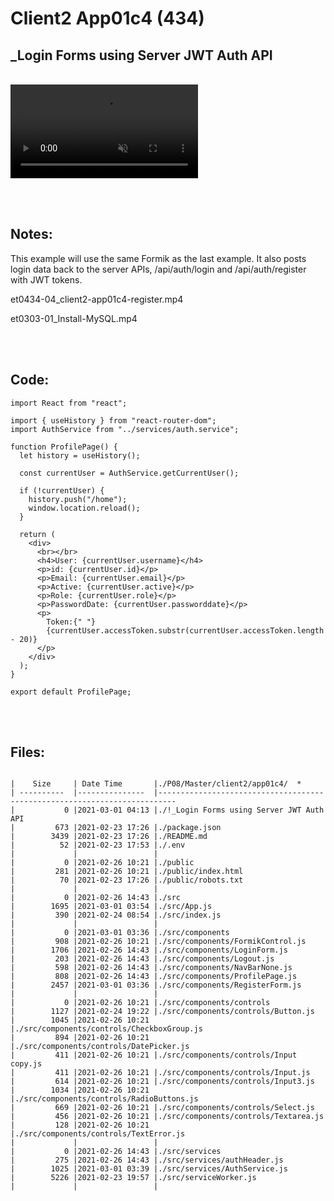 # Client2 App01c4  (434)
## _Login Forms using Server JWT Auth API

<!-- <img src="Apps/images/et0434-04_client2-app01c4-register.mp4" class="img4"><br>-->
</br>

<video loop muted autoplay playsinline controls>
  <source src="Apps/images/et0434-04_client2-app01c4-register.mp4" />
  Please use a modern browser like Firefox or Chrome to see this helpful video.
</video>

</br></br>

## Notes:
This example will use the same Formik as the last example.  It also posts login data back to the server APIs, /api/auth/login and /api/auth/register with JWT tokens.

et0434-04_client2-app01c4-register.mp4

et0303-01_Install-MySQL.mp4

</br></br>

## Code:
```
import React from "react";

import { useHistory } from "react-router-dom";
import AuthService from "../services/auth.service";

function ProfilePage() {
  let history = useHistory();

  const currentUser = AuthService.getCurrentUser();

  if (!currentUser) {
    history.push("/home");
    window.location.reload();
  }

  return (
    <div>
      <br></br>
      <h4>User: {currentUser.username}</h4>
      <p>id: {currentUser.id}</p>
      <p>Email: {currentUser.email}</p>
      <p>Active: {currentUser.active}</p>
      <p>Role: {currentUser.role}</p>
      <p>PasswordDate: {currentUser.passworddate}</p>
      <p>
        Token:{" "}
        {currentUser.accessToken.substr(currentUser.accessToken.length - 20)}
      </p>
    </div>
  );
}

export default ProfilePage;

```
</br></br>

## Files:
```

|    Size     | Date Time       |./P08/Master/client2/app01c4/  *
| ----------  |---------------  |--------------------------------------------------------------------------
|           0 |2021-03-01 04:13 |./!_Login Forms using Server JWT Auth API
|         673 |2021-02-23 17:26 |./package.json
|        3439 |2021-02-23 17:26 |./README.md
|          52 |2021-02-23 17:53 |./.env
|             |                 |
|           0 |2021-02-26 10:21 |./public
|         281 |2021-02-26 10:21 |./public/index.html
|          70 |2021-02-23 17:26 |./public/robots.txt
|             |                 |
|           0 |2021-02-26 14:43 |./src
|        1695 |2021-03-01 03:54 |./src/App.js
|         390 |2021-02-24 08:54 |./src/index.js
|             |                 |
|           0 |2021-03-01 03:36 |./src/components
|         908 |2021-02-26 10:21 |./src/components/FormikControl.js
|        1706 |2021-02-26 14:43 |./src/components/LoginForm.js
|         203 |2021-02-26 14:43 |./src/components/Logout.js
|         598 |2021-02-26 14:43 |./src/components/NavBarNone.js
|         808 |2021-02-26 14:43 |./src/components/ProfilePage.js
|        2457 |2021-03-01 03:36 |./src/components/RegisterForm.js
|             |                 |
|           0 |2021-02-26 10:21 |./src/components/controls
|        1127 |2021-02-24 19:22 |./src/components/controls/Button.js
|        1045 |2021-02-26 10:21 |./src/components/controls/CheckboxGroup.js
|         894 |2021-02-26 10:21 |./src/components/controls/DatePicker.js
|         411 |2021-02-26 10:21 |./src/components/controls/Input copy.js
|         411 |2021-02-26 10:21 |./src/components/controls/Input.js
|         614 |2021-02-26 10:21 |./src/components/controls/Input3.js
|        1034 |2021-02-26 10:21 |./src/components/controls/RadioButtons.js
|         669 |2021-02-26 10:21 |./src/components/controls/Select.js
|         456 |2021-02-26 10:21 |./src/components/controls/Textarea.js
|         128 |2021-02-26 10:21 |./src/components/controls/TextError.js
|             |                 |
|           0 |2021-02-26 14:43 |./src/services
|         275 |2021-02-26 14:43 |./src/services/authHeader.js
|        1025 |2021-03-01 03:39 |./src/services/AuthService.js
|        5226 |2021-02-23 19:57 |./src/serviceWorker.js
|             |                 |

```
